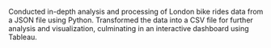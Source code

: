  Conducted in-depth analysis and processing of London bike rides data from a JSON file using Python. Transformed the data into a CSV file for further analysis and visualization, culminating in an interactive dashboard using Tableau.
